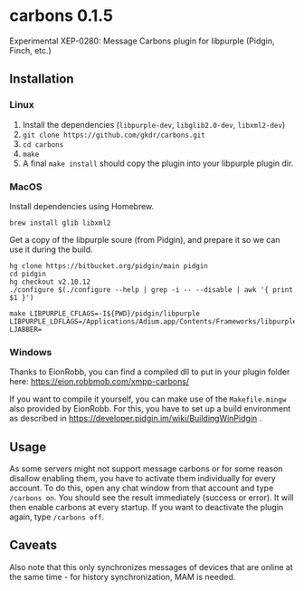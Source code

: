 # carbons 0.1.5
Experimental XEP-0280: Message Carbons plugin for libpurple (Pidgin, Finch, etc.)

## Installation
### Linux
1. Install the dependencies (`libpurple-dev`, `libglib2.0-dev`, `libxml2-dev`)
2. `git clone https://github.com/gkdr/carbons.git`
3. `cd carbons`
4. `make`
5. A final `make install` should copy the plugin into your libpurple plugin dir.

### MacOS

Install dependencies using Homebrew.

```
brew install glib libxml2
```

Get a copy of the libpurple soure (from Pidgin), and prepare it so we can use it
during the build.

```
hg clone https://bitbucket.org/pidgin/main pidgin
cd pidgin
hg checkout v2.10.12
./configure $(./configure --help | grep -i -- --disable | awk '{ print $1 }')
```

```
make LIBPURPLE_CFLAGS=-I${PWD}/pidgin/libpurple LIBPURPLE_LDFLAGS=/Applications/Adium.app/Contents/Frameworks/libpurple.framework/libpurple LJABBER=
```

### Windows
Thanks to EionRobb, you can find a compiled dll to put in your plugin folder here: https://eion.robbmob.com/xmpp-carbons/

If you want to compile it yourself, you can make use of the `Makefile.mingw` also provided by EionRobb.
For this, you have to set up a build environment as described in https://developer.pidgin.im/wiki/BuildingWinPidgin .

## Usage
As some servers might not support message carbons or for some reason disallow enabling them, you have to activate them individually for every account.
To do this, open any chat window from that account and type `/carbons on`. You should see the result immediately (success or error). It will then enable carbons at every startup.
If you want to deactivate the plugin again, type `/carbons off`.

## Caveats
Also note that this only synchronizes messages of devices that are online at the same time - for history synchronization, MAM is needed.
